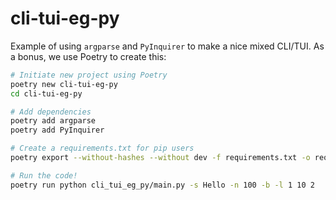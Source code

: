 # cli-tui-eg-py

Example of using `argparse` and `PyInquirer` to make a nice mixed CLI/TUI. As a bonus, we use Poetry to create this:

```sh
# Initiate new project using Poetry
poetry new cli-tui-eg-py
cd cli-tui-eg-py

# Add dependencies
poetry add argparse
poetry add PyInquirer

# Create a requirements.txt for pip users
poetry export --without-hashes --without dev -f requirements.txt -o requirements.txt

# Run the code!
poetry run python cli_tui_eg_py/main.py -s Hello -n 100 -b -l 1 10 2
```

